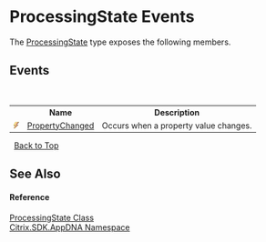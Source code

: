 # ProcessingState Events
 

The <a href="T_Citrix_SDK_AppDNA_ProcessingState">ProcessingState</a> type exposes the following members.


## Events
&nbsp;<table><tr><th></th><th>Name</th><th>Description</th></tr><tr><td>![Public event](media/pubevent.gif "Public event")</td><td><a href="E_Citrix_SDK_AppDNA_ProcessingState_PropertyChanged">PropertyChanged</a></td><td>
Occurs when a property value changes.</td></tr></table>&nbsp;
<a href="#processingstate-events">Back to Top</a>

## See Also


#### Reference
<a href="T_Citrix_SDK_AppDNA_ProcessingState">ProcessingState Class</a><br /><a href="N_Citrix_SDK_AppDNA">Citrix.SDK.AppDNA Namespace</a><br />